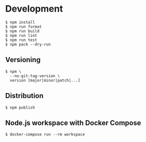 # Development

```console
$ npm install
$ npm run format
$ npm run build
$ npm run lint
$ npm run test
$ npm pack --dry-run
```

## Versioning

```console
$ npm \
  --no-git-tag-version \
  version [major|minor|patch|...]
```

## Distribution

```console
$ npm publish
```

## Node.js workspace with Docker Compose

```console
$ docker-compose run --rm workspace
```
